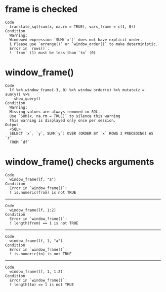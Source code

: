 # frame is checked

    Code
      translate_sql(sum(x, na.rm = TRUE), vars_frame = c(1, 0))
    Condition
      Warning:
      Windowed expression `SUM(`x`)` does not have explicit order.
      i Please use `arrange()` or `window_order()` to make deterministic.
      Error in `rows()`:
      ! `from` (1) must be less than `to` (0)

# window_frame()

    Code
      lf %>% window_frame(-3, 0) %>% window_order(x) %>% mutate(z = sum(y)) %>%
        show_query()
    Condition
      Warning:
      Missing values are always removed in SQL.
      Use `SUM(x, na.rm = TRUE)` to silence this warning
      This warning is displayed only once per session.
    Output
      <SQL>
      SELECT `x`, `y`, SUM(`y`) OVER (ORDER BY `x` ROWS 3 PRECEDING) AS `z`
      FROM `df`

# window_frame() checks arguments

    Code
      window_frame(lf, "a")
    Condition
      Error in `window_frame()`:
      ! is.numeric(from) is not TRUE

---

    Code
      window_frame(lf, 1:2)
    Condition
      Error in `window_frame()`:
      ! length(from) == 1 is not TRUE

---

    Code
      window_frame(lf, 1, "a")
    Condition
      Error in `window_frame()`:
      ! is.numeric(to) is not TRUE

---

    Code
      window_frame(lf, 1, 1:2)
    Condition
      Error in `window_frame()`:
      ! length(to) == 1 is not TRUE

